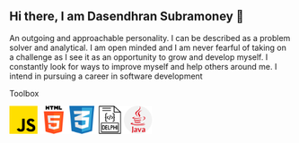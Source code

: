 ## Hi there, I am Dasendhran Subramoney 👋

An outgoing and approachable personality. I can be described as a problem solver and analytical. I am open minded and I am never fearful of taking on a challenge as I see it as an opportunity to grow and develop myself. I constantly look for ways to improve myself and help others around me. I intend in pursuing a career in software development

Toolbox 

<img src="./Images-icons/js.png" alt="Javascript logo" width="50" height="50"> <img src="./Images-icons/html-5.png" alt="HTML logo" width="50" height="50"><img src="./Images-icons/social.png" alt="CSS logo" width="50" height="50"><img src="./Images-icons/delphi.png" alt="Delphi logo" width="50" height="50"><img src="./Images-icons/java.png" alt="Java logo" width="50" height="50">

<!--
**dasisubramoney/dasisubramoney** is a ✨ _special_ ✨ repository because its `README.md` (this file) appears on your GitHub profile.

Here are some ideas to get you started:

- 🔭 I’m currently working on ...
- 🌱 I’m currently learning ...
- 👯 I’m looking to collaborate on ...
- 🤔 I’m looking for help with ...
- 💬 Ask me about ...
- 📫 How to reach me: ...
- 😄 Pronouns: ...
- ⚡ Fun fact: ...
-->
